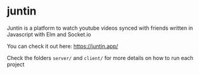 # juntin
Juntin is a platform to watch youtube videos synced with friends written in Javascript with Elm and Socket.io

You can check it out here: https://juntin.app/

Check the folders `server/` and `client/` for more details on how to run each project
